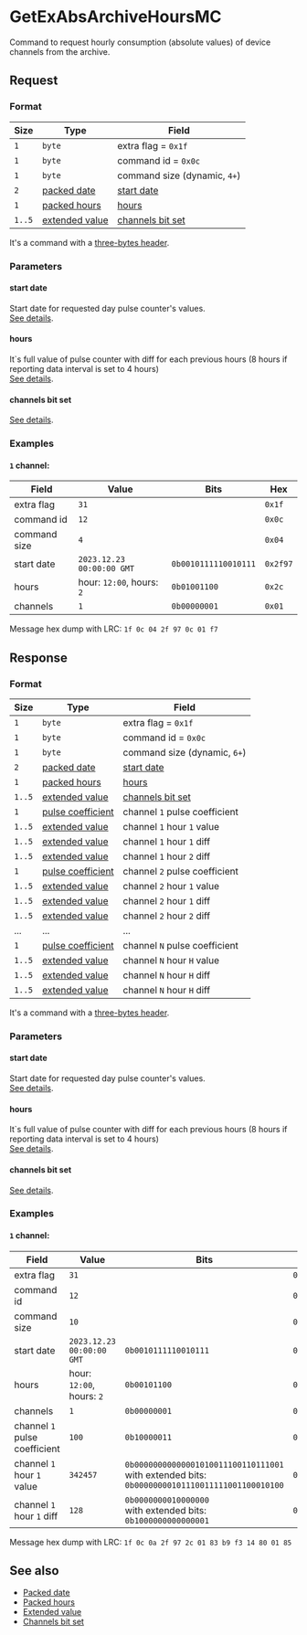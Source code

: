 # GetExAbsArchiveHoursMC

Command to request hourly consumption (absolute values) of device channels from the archive.


## Request

### Format

| Size   | Type                                         | Field                                            |
| ------ | -------------------------------------------- | ------------------------------------------------ |
| `1`    | `byte`                                       | extra flag = `0x1f`                              |
| `1`    | `byte`                                       | command id = `0x0c`                              |
| `1`    | `byte`                                       | command size (dynamic, `4+`)                     |
| `2`    | [packed date](../types.md#packed-date)       | [start date](#start-date)                        |
| `1`    | [packed hours](../types.md#packed-hours)     | [hours](#hours)                                  |
| `1..5` | [extended value](../types.md#extended-value) | [channels bit set](../types.md#channels-bit-set) |

It's a command with a [three-bytes header](../message.md#command-with-a-three-bytes-header).

### Parameters

#### **start date**

Start date for requested day pulse counter's values.
<br>
[See details](../types.md#packed-date).

#### **hours**

It`s full value of pulse counter with diff for each previous hours (8 hours if reporting data interval is set to 4 hours)
<br>
[See details](../types.md#packed-hours).

#### **channels bit set**

[See details](../types.md#channels-bit-set).

### Examples

#### `1` channel:

| Field        | Value                     | Bits                 | Hex      |
| ------------ | ------------------------- | -------------------- | -------- |
| extra flag   | `31`                      |                      | `0x1f`   |
| command id   | `12`                      |                      | `0x0c`   |
| command size | `4`                       |                      | `0x04`   |
| start date   | `2023.12.23 00:00:00 GMT` | `0b0010111110010111` | `0x2f97` |
| hours        | hour: `12:00`, hours: `2` | `0b01001100`         | `0x2c`   |
| channels     | `1`                       | `0b00000001`         | `0x01`   |

Message hex dump with LRC: `1f 0c 04 2f 97 0c 01 f7`


## Response

### Format

| Size   | Type                                               | Field                                            |
| ------ | -------------------------------------------------- | ------------------------------------------------ |
| `1`    | `byte`                                             | extra flag = `0x1f`                              |
| `1`    | `byte`                                             | command id = `0x0c`                              |
| `1`    | `byte`                                             | command size (dynamic, `6+`)                     |
| `2`    | [packed date](../types.md#packed-date)             | [start date](#start-date)                        |
| `1`    | [packed hours](../types.md#packed-hours)           | [hours](#hours)                                  |
| `1..5` | [extended value](../types.md#extended-value)       | [channels bit set](../types.md#channels-bit-set) |
| `1`    | [pulse coefficient](../types.md#pulse-coefficient) | channel `1` pulse coefficient                    |
| `1..5` | [extended value](../types.md#extended-value)       | channel `1` hour `1` value                       |
| `1..5` | [extended value](../types.md#extended-value)       | channel `1` hour `1` diff                        |
| `1..5` | [extended value](../types.md#extended-value)       | channel `1` hour `2` diff                        |
| `1`    | [pulse coefficient](../types.md#pulse-coefficient) | channel `2` pulse coefficient                    |
| `1..5` | [extended value](../types.md#extended-value)       | channel `2` hour `1` value                       |
| `1..5` | [extended value](../types.md#extended-value)       | channel `2` hour `1` diff                        |
| `1..5` | [extended value](../types.md#extended-value)       | channel `2` hour `2` diff                        |
| ...    | ...                                                | ...                                              |
| `1`    | [pulse coefficient](../types.md#pulse-coefficient) | channel `N` pulse coefficient                    |
| `1..5` | [extended value](../types.md#extended-value)       | channel `N` hour `H` value                       |
| `1..5` | [extended value](../types.md#extended-value)       | channel `N` hour `H` diff                        |
| `1..5` | [extended value](../types.md#extended-value)       | channel `N` hour `H` diff                        |

It's a command with a [three-bytes header](../message.md#command-with-a-three-bytes-header).

### Parameters

#### **start date**

Start date for requested day pulse counter's values.
<br>
[See details](../types.md#packed-date).

#### **hours**

It`s full value of pulse counter with diff for each previous hours (8 hours if reporting data interval is set to 4 hours)
<br>
[See details](../types.md#packed-hours).

#### **channels bit set**

[See details](../types.md#channels-bit-set).

### Examples

#### `1` channel:

| Field                         | Value                     | Bits                                                                                                | Hex        |
| ----------------------------- | ------------------------- | --------------------------------------------------------------------------------------------------- | ---------- |
| extra flag                    | `31`                      |                                                                                                     | `0x1f`     |
| command id                    | `12`                      |                                                                                                     | `0x0c`     |
| command size                  | `10`                      |                                                                                                     | `0x0a`     |
| start date                    | `2023.12.23 00:00:00 GMT` | `0b0010111110010111`                                                                                | `0x2f97`   |
| hours                         | hour: `12:00`, hours: `2` | `0b00101100`                                                                                        | `0x2c`     |
| channels                      | `1`                       | `0b00000001`                                                                                        | `0x01`     |
| channel `1` pulse coefficient | `100`                     | `0b10000011`                                                                                        | `0x83`     |
| channel `1` hour `1` value    | `342457`                  | `0b00000000000001010011100110111001`<br>with extended bits:<br>`0b00000000101110011111001100010100` | `0xb9f314` |
| channel `1` hour `1` diff     | `128`                     | `0b0000000010000000`<br>with extended bits:<br>`0b1000000000000001`                                 | `0x8001`   |

Message hex dump with LRC: `1f 0c 0a 2f 97 2c 01 83 b9 f3 14 80 01 85`


## See also

* [Packed date](../types.md#packed-date)
* [Packed hours](../types.md#packed-hours)
* [Extended value](../types.md#extended-value)
* [Channels bit set](../types.md#channels-bit-set)
